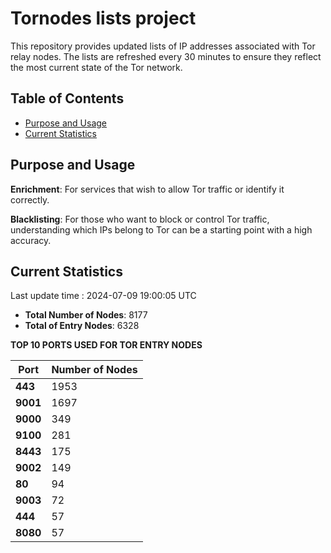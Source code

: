 # Tornodes lists project

This repository provides updated lists of IP addresses associated with Tor relay nodes. The lists are refreshed every 30 minutes to ensure they reflect the most current state of the Tor network.

## Table of Contents

- [Purpose and Usage](#purpose-and-usage)
- [Current Statistics](#current-statistics)


## Purpose and Usage

**Enrichment**: For services that wish to allow Tor traffic or identify it correctly.

**Blacklisting**: For those who want to block or control Tor traffic, understanding which IPs belong to Tor can be a starting point with a high accuracy.

## Current Statistics

Last update time : 2024-07-09 19:00:05 UTC

- **Total Number of Nodes**: 8177
- **Total of Entry Nodes**: 6328

**TOP 10 PORTS USED FOR TOR ENTRY NODES**

| **Port** | **Number of Nodes** |
|------|-----------------|
| **443**   | 1953  |
| **9001**   | 1697  |
| **9000**   | 349  |
| **9100**   | 281  |
| **8443**   | 175  |
| **9002**   | 149  |
| **80**   | 94  |
| **9003**   | 72  |
| **444**   | 57  |
| **8080**   | 57  |

